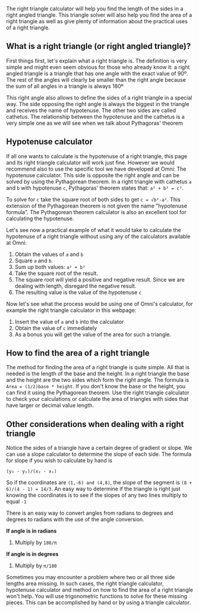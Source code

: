The right triangle calculator will help you find the length of the sides in a right angled triangle. This triangle solver will also help you find the area of a right triangle as well as give plenty of information about the practical uses of a right triangle.

## What is a right triangle (or right angled triangle)?

First things first, let's explain what a right triangle is. The definition is very simple and might even seem obvious for those who already know it: a right angled triangle is a triangle that has one angle with the exact value of 90º. The rest of the angles will clearly be smaller than the right angle because the sum of all angles in a triangle is always 180º

This right angle also allows to define the sides of a right triangle in a special way. The side opposing the right angle is always the biggest in the triangle and receives the name of hypotenuse. The other two sides are called cathetus. The relationship between the hypotenuse and the cathetus is a very simple one as we will see when we talk about Pythagoras' theorem 

## Hypotenuse calculator

If all one wants to calculate is the hypotenuse of a right triangle, this page and its right triangle calculator will work just fine. However we would recommend also to use the specific tool we have developed at Omni: <portal cid="1098">The hypotenuse calculator</portal>. This side is opposite the right angle and can be solved by using the Pythagorean theorem. In a right triangle with cathetus `a` and `b` with hypotenuse `c`, Pythagoras' theorem states that: `a² + b² = c²`. 

To solve for `c` take the <portal cid="151">square root</portal> of both sides to get `c = √b²-a²`. This extension of the Pythagorean theorem is not given the name "hypotenuse formula". The <portal cid="53">Pythagorean theorem calculator</portal> is also an excellent tool for calculating the hypotenuse.

Let's see now a practical example of what it would take to calculate the hypotenuse of a right triangle without using any of the calculators available at Omni:

1. Obtain the values of `a` and `b`
1. Square `a` and `b`.
1. Sum up both values: `a² + b²`
1. Take the square root of the result. 
1. The square root will yield a positive and negative result. Since we are dealing with length, disregard the negative result.
1. The resulting value is the value of the hypotenuse `c`


Now let's see what the process would be using one of Omni's calculator, for example the right triangle calculator in this webpage:

1) Insert the value of `a` and `b` into the calculator
1) Obtain the value of `c` immediately
1) As a bonus you will get the value of the area for such a triangle.


## How to find the area of a right triangle

The method for finding the area of a right triangle is quite simple. All that is needed is the length of the base and the height. In a right triangle the base and the height are the two sides which form the right angle. The formula is `Area = (1/2)base * height`. If you don't know the base or the height, you can find it using the Pythagorean theorem. Use the right triangle calculator to check your calculations or calculate the area of triangles with sides that have larger or decimal value length.

## Other considerations when dealing with a right triangle

Notice the sides of a triangle have a certain degree of gradient or slope. We can use a <portal cid="184">slope calculator</portal> to determine the slope of each side. The formula for slope if you wish to calculate by hand is 

`(y₂ - y₁)/(x₂ - x₁)`

So if the coordinates are `(1,-6) and (4,8)`, the slope of the segment is `(8 + 6)/(4 - 1) = 14/3`.  An easy way to determine if the triangle is right just knowing the coordinates is to see if the slopes of any two lines multiply to equal `-1`

There is an easy way to convert angles from radians to degrees and degrees to radians with the use of the <portal cid="211">angle conversion</portal>.  

**If angle is in radians**
1. Multiply by `180/π`

**If angle is in degrees**
1. Multiply by `π/180`

<later>Sometimes you may encounter a problem where two or all three side lengths area missing. In such cases, the right triangle calculator, hypotenuse calculator and method on how to find the area of a right triangle won't help. You will use trigonometric functions to solve for these missing pieces. This can be accomplished by hand or by using a <portal cid="185">triangle calculator</portal>.</later>
